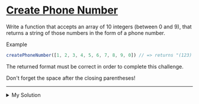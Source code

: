 # [Create Phone Number](https://www.codewars.com/kata/525f50e3b73515a6db000b83)

Write a function that accepts an array of 10 integers (between 0 and 9), that returns a string of those numbers in the form of a phone number.

Example

```js
createPhoneNumber([1, 2, 3, 4, 5, 6, 7, 8, 9, 0]) // => returns "(123) 456-7890"
```

The returned format must be correct in order to complete this challenge.

Don't forget the space after the closing parentheses!

---

<details><summary>My Solution</summary>

```js
function createPhoneNumber(numbers) {
  return numbers.reduce((partialPhoneNumber, currentDigit) => {
    // Replace the next 'x' in the partial phone number template with the current digit
    return partialPhoneNumber.replace('x', currentDigit)
  }, '(xxx) xxx-xxxx')
}
```

</details>
